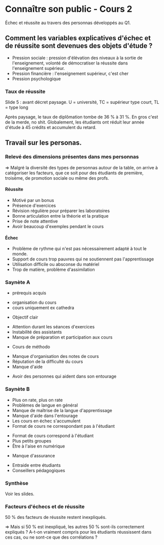 # Connaître son public - Cours 2

Échec et réussite au travers des personnas développés au Q1.

## Comment les variables explicatives d'échec et de réussite sont devenues des objets d'étude ?

* Pression sociale : pression d'élévation des niveaux à la sortie de l'enseignement, volonté de démocratiser la réussite dans l'enseignement supérieur.
* Pression financière : l'enseignement supérieur, c'est cher
* Pression psychologique

### Taux de réussite
Slide 5 : avant décret paysage.
U = université, TC = supérieur type court, TL = type long

Après paysage, le taux de diplômation tombe de 36 % à 31 %. En gros c'est de la merde, no shit.
Globalement, les étudiants ont réduit leur année d'étude à 45 crédits et accumulent du retard.

## Travail sur les personas.

### Relevé des dimensions présentes dans mes personnas

=> Malgré la diversité des types de personnas autour de la table, on arrive à catégoriser les facteurs, que ce soit pour des étudiants de première, troisème, de promotion sociale ou même des profs.

#### Réussite

* Motivé par un bonus
* Présence d'exercices
* Révision régulière pour préparer les laboratoires
* Bonne articulation entre la théorie et la pratique
* Prise de note attentive
* Avoir beaucoup d'exemples pendant le cours

#### Échec

* Problème de rythme qui n'est pas nécessairement adapté à tout le monde.
* Support de cours trop pauvres qui ne soutiennent pas l'apprentissage
* Utilisation difficile ou absconse du matériel
* Trop de matière, problème d'assimilation

### Saynète A
+ prérequis acquis
- organisation du cours
- cours uniquement ex cathedra
+ Objectif clair
- Attention durant les séances d'exercices
- Instabilité des assistants
- Manque de préparation et participation aux cours
+ Cours de méthodo
- Manque d'organisation des notes de cours
- Réputation de la difficulté du cours
- Manque d'aide
+ Avoir des personnes qui aident dans son entourage

### Saynète B
- Plus on rate, plus on rate
- Problèmes de langue en général
- Manque de maîtrise de la langue d'apprentissage
- Manque d'aide dans l'entourage
- Les cours en échec s'accumulent
- Format de cours ne correspondant pas à l'étudiant
+ Format de cours correspond à l'étudiant
+ Plus petits groupes
+ Être à l'aise en numérique
- Manque d'assurance
+ Entraide entre étudiants
+ Conseillers pédagogiques

### Synthèse
Voir les slides.

### Facteurs d'échecs et de réussite
50 % des facteurs de réussite restent inexpliqués.

=> Mais si 50 % est inexpliqué, les autres 50 % sont-ils correctement expliqués ? A-t-on vraiment compris pour les étudiants réussissent dans ces cas, ou ne sont-ce que des corrélations ?
